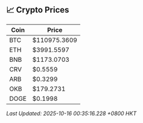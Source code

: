 ## 📈 Crypto Prices

| Coin | Price |
| ---- | ----- |
| BTC | $110975.3609 |
| ETH | $3991.5597 |
| BNB | $1173.0703 |
| CRV | $0.5559 |
| ARB | $0.3299 |
| OKB | $179.2731 |
| DOGE | $0.1998 |

_Last Updated: 2025-10-16 00:35:16.228 +0800 HKT_